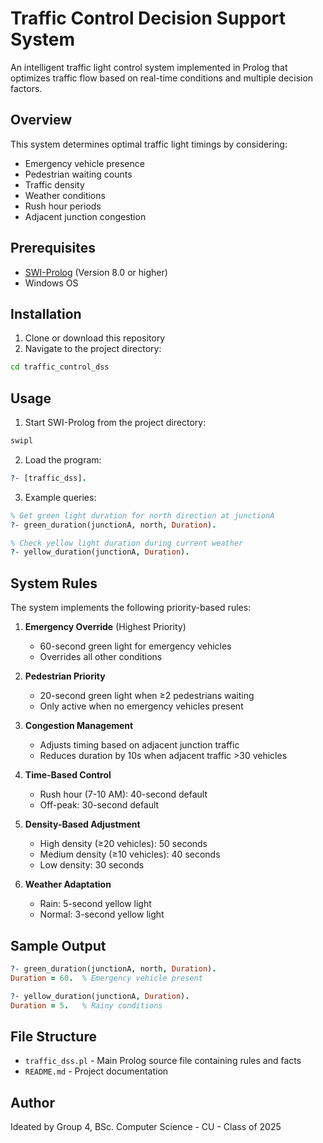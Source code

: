 # Traffic Control Decision Support System

An intelligent traffic light control system implemented in Prolog that optimizes traffic flow based on real-time conditions and multiple decision factors.

## Overview

This system determines optimal traffic light timings by considering:
- Emergency vehicle presence
- Pedestrian waiting counts  
- Traffic density
- Weather conditions
- Rush hour periods
- Adjacent junction congestion

## Prerequisites

- [SWI-Prolog](https://www.swi-prolog.org/Download.html) (Version 8.0 or higher)
- Windows OS

## Installation

1. Clone or download this repository
2. Navigate to the project directory:
```cmd
cd traffic_control_dss
```

## Usage

1. Start SWI-Prolog from the project directory:
```cmd
swipl
```

2. Load the program:
```prolog
?- [traffic_dss].
```

3. Example queries:
```prolog
% Get green light duration for north direction at junctionA
?- green_duration(junctionA, north, Duration).

% Check yellow light duration during current weather
?- yellow_duration(junctionA, Duration).
```

## System Rules

The system implements the following priority-based rules:

1. **Emergency Override** (Highest Priority)
   - 60-second green light for emergency vehicles
   - Overrides all other conditions

2. **Pedestrian Priority**
   - 20-second green light when ≥2 pedestrians waiting
   - Only active when no emergency vehicles present

3. **Congestion Management**
   - Adjusts timing based on adjacent junction traffic
   - Reduces duration by 10s when adjacent traffic >30 vehicles

4. **Time-Based Control**
   - Rush hour (7-10 AM): 40-second default
   - Off-peak: 30-second default

5. **Density-Based Adjustment**
   - High density (≥20 vehicles): 50 seconds
   - Medium density (≥10 vehicles): 40 seconds
   - Low density: 30 seconds

6. **Weather Adaptation**
   - Rain: 5-second yellow light
   - Normal: 3-second yellow light

## Sample Output

```prolog
?- green_duration(junctionA, north, Duration).
Duration = 60.  % Emergency vehicle present

?- yellow_duration(junctionA, Duration).
Duration = 5.   % Rainy conditions
```

## File Structure

- `traffic_dss.pl` - Main Prolog source file containing rules and facts
- `README.md` - Project documentation


## Author

Ideated by Group 4, BSc. Computer Science - CU - Class of 2025
